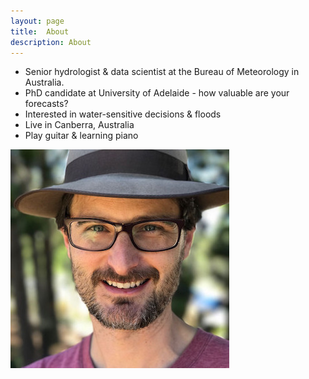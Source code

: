 ```yaml
---
layout: page
title:  About
description: About
---
```


- Senior hydrologist & data scientist at the Bureau of Meteorology in Australia. 
- PhD candidate at University of Adelaide - how valuable are your forecasts? 
- Interested in water-sensitive decisions & floods
- Live in Canberra, Australia
- Play guitar & learning piano

![Richard](/images/richard-medium.jpg)
